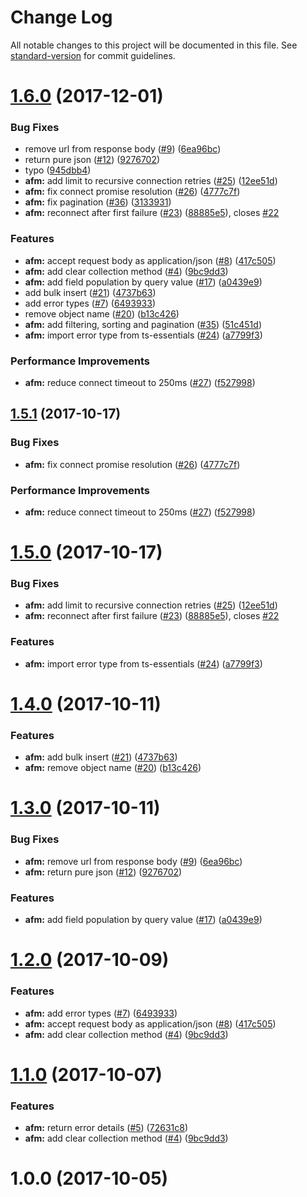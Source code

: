 # Change Log

All notable changes to this project will be documented in this file. See [standard-version](https://github.com/conventional-changelog/standard-version) for commit guidelines.

<a name="1.6.0"></a>
# [1.6.0](https://github.com/azure-seed/azure-functions-mongooser/compare/v1.0.0...v1.6.0) (2017-12-01)


### Bug Fixes

* remove url from response body ([#9](https://github.com/azure-seed/azure-functions-mongooser/issues/9)) ([6ea96bc](https://github.com/azure-seed/azure-functions-mongooser/commit/6ea96bc))
* return pure json ([#12](https://github.com/azure-seed/azure-functions-mongooser/issues/12)) ([9276702](https://github.com/azure-seed/azure-functions-mongooser/commit/9276702))
* typo ([945dbb4](https://github.com/azure-seed/azure-functions-mongooser/commit/945dbb4))
* **afm:** add limit to recursive connection retries ([#25](https://github.com/azure-seed/azure-functions-mongooser/issues/25)) ([12ee51d](https://github.com/azure-seed/azure-functions-mongooser/commit/12ee51d))
* **afm:** fix connect promise resolution ([#26](https://github.com/azure-seed/azure-functions-mongooser/issues/26)) ([4777c7f](https://github.com/azure-seed/azure-functions-mongooser/commit/4777c7f))
* **afm:** fix pagination ([#36](https://github.com/azure-seed/azure-functions-mongooser/issues/36)) ([3133931](https://github.com/azure-seed/azure-functions-mongooser/commit/3133931))
* **afm:** reconnect after first failure ([#23](https://github.com/azure-seed/azure-functions-mongooser/issues/23)) ([88885e5](https://github.com/azure-seed/azure-functions-mongooser/commit/88885e5)), closes [#22](https://github.com/azure-seed/azure-functions-mongooser/issues/22)


### Features

* **afm:** accept request body as application/json ([#8](https://github.com/azure-seed/azure-functions-mongooser/issues/8)) ([417c505](https://github.com/azure-seed/azure-functions-mongooser/commit/417c505))
* **afm:** add clear collection method ([#4](https://github.com/azure-seed/azure-functions-mongooser/issues/4)) ([9bc9dd3](https://github.com/azure-seed/azure-functions-mongooser/commit/9bc9dd3))
* **afm:** add field population by query value ([#17](https://github.com/azure-seed/azure-functions-mongooser/issues/17)) ([a0439e9](https://github.com/azure-seed/azure-functions-mongooser/commit/a0439e9))
* add bulk insert ([#21](https://github.com/azure-seed/azure-functions-mongooser/issues/21)) ([4737b63](https://github.com/azure-seed/azure-functions-mongooser/commit/4737b63))
* add error types ([#7](https://github.com/azure-seed/azure-functions-mongooser/issues/7)) ([6493933](https://github.com/azure-seed/azure-functions-mongooser/commit/6493933))
* remove object name ([#20](https://github.com/azure-seed/azure-functions-mongooser/issues/20)) ([b13c426](https://github.com/azure-seed/azure-functions-mongooser/commit/b13c426))
* **afm:** add filtering, sorting and pagination ([#35](https://github.com/azure-seed/azure-functions-mongooser/issues/35)) ([51c451d](https://github.com/azure-seed/azure-functions-mongooser/commit/51c451d))
* **afm:** import error type from ts-essentials ([#24](https://github.com/azure-seed/azure-functions-mongooser/issues/24)) ([a7799f3](https://github.com/azure-seed/azure-functions-mongooser/commit/a7799f3))


### Performance Improvements

* **afm:** reduce connect timeout to 250ms ([#27](https://github.com/azure-seed/azure-functions-mongooser/issues/27)) ([f527998](https://github.com/azure-seed/azure-functions-mongooser/commit/f527998))



<a name="1.5.1"></a>
## [1.5.1](https://github.com/azure-seed/azure-functions-mongooser/compare/v1.5.0...v1.5.1) (2017-10-17)


### Bug Fixes

* **afm:** fix connect promise resolution ([#26](https://github.com/azure-seed/azure-functions-mongooser/issues/26)) ([4777c7f](https://github.com/azure-seed/azure-functions-mongooser/commit/4777c7f))


### Performance Improvements

* **afm:** reduce connect timeout to 250ms ([#27](https://github.com/azure-seed/azure-functions-mongooser/issues/27)) ([f527998](https://github.com/azure-seed/azure-functions-mongooser/commit/f527998))



<a name="1.5.0"></a>
# [1.5.0](https://github.com/azure-seed/azure-functions-mongooser/compare/v1.4.0...v1.5.0) (2017-10-17)


### Bug Fixes

* **afm:** add limit to recursive connection retries ([#25](https://github.com/azure-seed/azure-functions-mongooser/issues/25)) ([12ee51d](https://github.com/azure-seed/azure-functions-mongooser/commit/12ee51d))
* **afm:** reconnect after first failure ([#23](https://github.com/azure-seed/azure-functions-mongooser/issues/23)) ([88885e5](https://github.com/azure-seed/azure-functions-mongooser/commit/88885e5)), closes [#22](https://github.com/azure-seed/azure-functions-mongooser/issues/22)


### Features

* **afm:** import error type from ts-essentials ([#24](https://github.com/azure-seed/azure-functions-mongooser/issues/24)) ([a7799f3](https://github.com/azure-seed/azure-functions-mongooser/commit/a7799f3))



<a name="1.4.0"></a>
# [1.4.0](https://github.com/azure-seed/azure-functions-mongooser/compare/v1.3.0...v1.4.0) (2017-10-11)


### Features

* **afm:** add bulk insert ([#21](https://github.com/azure-seed/azure-functions-mongooser/issues/21)) ([4737b63](https://github.com/azure-seed/azure-functions-mongooser/commit/4737b63))
* **afm:** remove object name ([#20](https://github.com/azure-seed/azure-functions-mongooser/issues/20)) ([b13c426](https://github.com/azure-seed/azure-functions-mongooser/commit/b13c426))



<a name="1.3.0"></a>
# [1.3.0](https://github.com/azure-seed/azure-functions-mongooser/compare/v1.2.0...v1.3.0) (2017-10-11)


### Bug Fixes

* **afm:** remove url from response body ([#9](https://github.com/azure-seed/azure-functions-mongooser/issues/9)) ([6ea96bc](https://github.com/azure-seed/azure-functions-mongooser/commit/6ea96bc))
* **afm:** return pure json ([#12](https://github.com/azure-seed/azure-functions-mongooser/issues/12)) ([9276702](https://github.com/azure-seed/azure-functions-mongooser/commit/9276702))


### Features

* **afm:** add field population by query value ([#17](https://github.com/azure-seed/azure-functions-mongooser/issues/17)) ([a0439e9](https://github.com/azure-seed/azure-functions-mongooser/commit/a0439e9))



<a name="1.2.0"></a>
# [1.2.0](https://github.com/azure-seed/azure-functions-mongooser/compare/v1.1.0...v1.2.0) (2017-10-09)


### Features

* **afm:** add error types ([#7](https://github.com/azure-seed/azure-functions-mongooser/issues/7)) ([6493933](https://github.com/azure-seed/azure-functions-mongooser/commit/6493933))
* **afm:** accept request body as application/json ([#8](https://github.com/azure-seed/azure-functions-mongooser/issues/8)) ([417c505](https://github.com/azure-seed/azure-functions-mongooser/commit/417c505))
* **afm:** add clear collection method ([#4](https://github.com/azure-seed/azure-functions-mongooser/issues/4)) ([9bc9dd3](https://github.com/azure-seed/azure-functions-mongooser/commit/9bc9dd3))



<a name="1.1.0"></a>
# [1.1.0](https://github.com/azure-seed/azure-functions-mongooser/compare/v1.0.0...v1.1.0) (2017-10-07)


### Features

* **afm:** return error details ([#5](https://github.com/azure-seed/azure-functions-mongooser/issues/5)) ([72631c8](https://github.com/azure-seed/azure-functions-mongooser/commit/72631c8))
* **afm:** add clear collection method ([#4](https://github.com/azure-seed/azure-functions-mongooser/issues/4)) ([9bc9dd3](https://github.com/azure-seed/azure-functions-mongooser/commit/9bc9dd3))



<a name="1.0.0"></a>
# 1.0.0 (2017-10-05)
